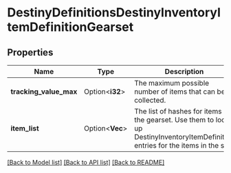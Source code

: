 # DestinyDefinitionsDestinyInventoryItemDefinitionGearset

## Properties

Name | Type | Description | Notes
------------ | ------------- | ------------- | -------------
**tracking_value_max** | Option<**i32**> | The maximum possible number of items that can be collected. | [optional]
**item_list** | Option<**Vec<i32>**> | The list of hashes for items in the gearset. Use them to look up DestinyInventoryItemDefinition entries for the items in the set. | [optional]

[[Back to Model list]](../README.md#documentation-for-models) [[Back to API list]](../README.md#documentation-for-api-endpoints) [[Back to README]](../README.md)


